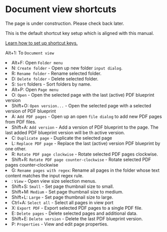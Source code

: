 # Document view shortcuts

<p>
The page is under construction. Please check back later.
</p>

<note>This is the default shortcut key setup which is aligned with this manual.</note>

<a href="Settings.md" anchor="set-shortcut-keys"> Learn how to set up shortcut keys.</a>

<shortcut>Alt+1</shortcut>: To <code>Document view</code>

<list>
<li><shortcut>Alt+F</shortcut>: Open <code>Folder menu</code>
    <list>
        <li><shortcut>N</shortcut>: <code>Create folder</code> - Open up new folder <code>input dialog</code>.</li>
        <li><shortcut>R</shortcut>: <code>Rename folder</code> - Rename selected folder.</li>
        <li><shortcut>D</shortcut>: <code>Delete folder</code> - Delete selected folder.</li>
        <li><shortcut>S</shortcut>: <code>Sort</code> folders - Sort folders by name.</li>
    </list>
</li>
<li><shortcut>Alt+P</shortcut>: Open <code>Page menu</code>
    <list>
        <li><shortcut>O</shortcut>: <code>Open</code> - Open the selected page with the last (active) PDF blueprint version</li>
        <li><shortcut>Shift+O</shortcut>: <code>Open version...</code> - Open the selected page with a selected version of PDF blueprint</li>
        <li><shortcut>A</shortcut>: <code>Add PDF pages</code> - Open up an open <code>file dialog</code> to add new PDF pages from PDF files.</li>
        <li><shortcut>Shift+A</shortcut>: <code>Add version</code> - Add a version of PDF blueprint to the page. The last added PDF blueprint version will be th active version.</li>
         <li><shortcut>C</shortcut>: <code>Duplicate page</code> - Duplicate the selected page</li>        
        <li><shortcut>L</shortcut>: <code>Replace PDF page</code> - Replace the last (active) version PDF blueprint by one other.</li>
        <li><shortcut>R</shortcut>: <code>Rotate PDF page clockwise</code> - Rotate selected PDF pages clockwise.</li>
        <li><shortcut>Shift+R</shortcut>: <code>Rotate PDF page counter-clockwise</code> - Rotate selected PDF pages counter-clockwise</li>
        <li><shortcut>G</shortcut>: <code>Rename pages with regex</code>: Rename all pages in the folder whose text content matches the input regex rule.</li>
         <li><shortcut></shortcut>: <code>View</code> - Open view size selection menus.
            <list>
            <li><shortcut>Shift+S</shortcut>: <code>Small</code> - Set page thumbnail size to small.</li>
            <li><shortcut>Shift+M</shortcut>: <code>Medium</code> - Set page thumbnail size to medium.</li>
            <li><shortcut>Shift+L</shortcut>: <code>Large</code> - Set page thumbnail size to large.</li>
            </list>
        </li>
        <li><shortcut>Ctrl+A</shortcut>: <code>Select all</code> - Select all pages in view port</li>  
        <li><shortcut>X</shortcut>: <code>Export PDF</code> - Export selected PDF pages to a single PDF file.</li>
        <li><shortcut>E</shortcut>: <code>Delete pages</code> - Delete selected pages and additional data.</li>
        <li><shortcut>Shift+E</shortcut>: <code>Delete version</code> - Delete the last PDF blueprint version.</li>
        <li><shortcut>P</shortcut>: <code>Properties</code> - View and edit page properties.</li>
    </list>
</li>
</list>
